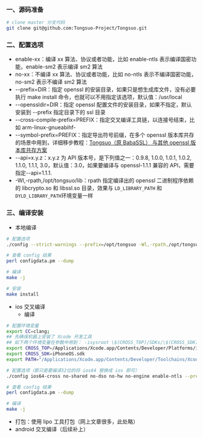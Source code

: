 <a name="ux6HK"></a>
### 一、源码准备
```bash
# clone master 分支代码
git clone git@github.com:Tongsuo-Project/Tongsuo.git
```
<a name="cv8o0"></a>
### 二、配置选项

- enable-xx：编译 xx 算法、协议或者功能，比如 enable-ntls 表示编译国密功能，enable-sm2 表示编译 sm2 算法
- no-xx：不编译 xx 算法、协议或者功能，比如 no-ntls 表示不编译国密功能，no-sm2 表示不编译 sm2 算法
- --prefix=DIR：指定 openssl 的安装目录，如果只是想生成库文件，没有必要执行 make install 命令，也就可以不用指定该选项，默认值：/usr/local
- --openssldir=DIR：指定 openssl 配置文件的安装目录，如果不指定，默认安装到 --prefix 指定目录下的 ssl 目录
- --cross-compile-prefix=PREFIX：指定交叉编译工具链，以连接号结束，比如 arm-linux-gnueabihf-
- --symbol-prefix=PREFIX：指定导出符号前缀，在多个 openssl 版本库共存的场景中用到，详细移步教程：[Tongsuo（原 BabaSSL） 与其他 openssl 版本库共存方案]([https://www.yuque.com/tsdoc/ts/myv3uq](https://www.yuque.com/tsdoc/ts/myv3uq))
- --api=x.y.z：x.y.z 为 API 版本号，是下列值之一：0.9.8, 1.0.0, 1.0.1, 1.0.2, 1.1.0, 1.1.1, 3.0，默认值：3.0，如果要编译与 openssl-1.1.1 兼容的 API，需要指定--api=1.1.1.
- -Wl,-rpath,/opt/tongsuo/lib：rpath 指定编译出的 openssl 二进制程序依赖的 libcrypto.so 和 libssl.so 目录，效果与 `LD_LIBRARY_PATH` 和 `DYLD_LIBRARY_PATH`环境变量一样
<a name="quXnu"></a>
### 三、编译安装

- 本地编译
```bash
# 配置选项
./config --strict-warnings --prefix=/opt/tongsuo -Wl,-rpath,/opt/tongsuo/lib enable-ec_elgamal enable-paillier enable-ntls

# 查看 config 结果
perl configdata.pm --dump

# 编译
make -j

# 安装
make install
```

- ios 交叉编译
   - 编译
```bash
# 配置环境变量
export CC=clang;
## 先确保机器上安装了 Xcode 开发工具
## 如下两个环境变量在参数中用到： -isysroot \$(CROSS_TOP)/SDKs/\$(CROSS_SDK)
export CROSS_TOP=/Applications/Xcode.app/Contents/Developer/Platforms/iPhoneOS.platform/Developer
export CROSS_SDK=iPhoneOS.sdk
export PATH="/Applications/Xcode.app/Contents/Developer/Toolchains/XcodeDefault.xctoolchain/usr/bin:$PATH"

# 配置选项（那只是要编译32位的将 ios64 替换成 ios 即可）
./config ios64-cross no-shared no-dso no-hw no-engine enable-ntls --prefix=/opt/tongsuo-ios64

# 查看 config 结果
perl configdata.pm --dump

# 编译
make -j
```

   - 打包：使用 lipo 工具打包（网上文章很多，此处略）
- android 交叉编译（后续补上）
